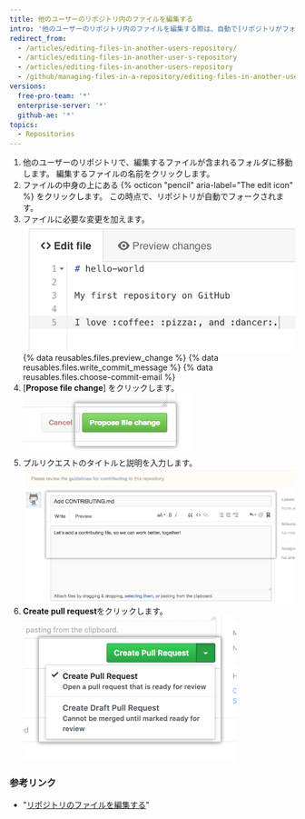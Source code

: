 ```yaml
---
title: 他のユーザーのリポジトリ内のファイルを編集する
intro: '他のユーザーのリポジトリ内のファイルを編集する際は、自動で[リポジトリがフォーク](/articles/fork-a-repo)され、[プルリクエストがオープン](/articles/creating-a-pull-request)されます。'
redirect_from:
  - /articles/editing-files-in-another-users-repository/
  - /articles/editing-files-in-another-user-s-repository
  - /articles/editing-files-in-another-users-repository
  - /github/managing-files-in-a-repository/editing-files-in-another-users-repository
versions:
  free-pro-team: '*'
  enterprise-server: '*'
  github-ae: '*'
topics:
  - Repositories
---
```

1. 他のユーザーのリポジトリで、編集するファイルが含まれるフォルダに移動します。 編集するファイルの名前をクリックします。
2. ファイルの中身の上にある {% octicon "pencil" aria-label="The edit icon" %} をクリックします。 この時点で、リポジトリが自動でフォークされます。
3. ファイルに必要な変更を加えます。 ![ファイル内の新しいコンテンツ](/assets/images/help/repository/edit-readme-light.png)
{% data reusables.files.preview_change %}
{% data reusables.files.write_commit_message %}
{% data reusables.files.choose-commit-email %}
6. [**Propose file change**] をクリックします。 ![変更のコミットボタン](/assets/images/help/repository/propose_file_change_button.png)
7. プルリクエストのタイトルと説明を入力します。 ![プルリクエストの説明ページ](/assets/images/help/pull_requests/pullrequest-description.png)
8. **Create pull request**をクリックします。 ![プルリクエストボタン](/assets/images/help/pull_requests/pullrequest-send.png)

### 参考リンク

* "[リポジトリのファイルを編集する](/articles/editing-files-in-your-repository)"
